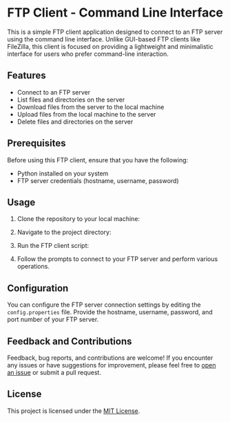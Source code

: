 # FTP Client - Command Line Interface

This is a simple FTP client application designed to connect to an FTP server using the command line interface. Unlike GUI-based FTP clients like FileZilla, this client is focused on providing a lightweight and minimalistic interface for users who prefer command-line interaction.

## Features

- Connect to an FTP server
- List files and directories on the server
- Download files from the server to the local machine
- Upload files from the local machine to the server
- Delete files and directories on the server

## Prerequisites

Before using this FTP client, ensure that you have the following:

- Python installed on your system
- FTP server credentials (hostname, username, password)

## Usage

1. Clone the repository to your local machine:
2. Navigate to the project directory:
3. Run the FTP client script:


5. Follow the prompts to connect to your FTP server and perform various operations.

## Configuration

You can configure the FTP server connection settings by editing the `config.properties` file. Provide the hostname, username, password, and port number of your FTP server.

## Feedback and Contributions

Feedback, bug reports, and contributions are welcome! If you encounter any issues or have suggestions for improvement, please feel free to [open an issue](https://github.com/your_username/java-ftp-client/issues) or submit a pull request.

## License

This project is licensed under the [MIT License](LICENSE).
